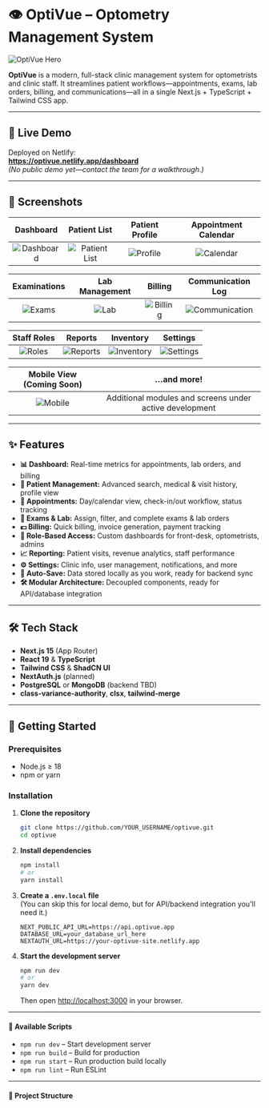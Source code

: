 # 👁️ OptiVue – Optometry Management System

![OptiVue Hero](./screenshots/hero.png)

**OptiVue** is a modern, full-stack clinic management system for optometrists and clinic staff. It streamlines patient workflows—appointments, exams, lab orders, billing, and communications—all in a single Next.js + TypeScript + Tailwind CSS app.

---

## 🚀 Live Demo

Deployed on Netlify:  
**https://optivue.netlify.app/dashboard**  
_(No public demo yet—contact the team for a walkthrough.)_

---

## 📸 Screenshots

|                 Dashboard                 |                  Patient List                   |                Patient Profile                |          Appointment Calendar           |
| :---------------------------------------: | :---------------------------------------------: | :-------------------------------------------: | :-------------------------------------: |
| ![Dashboard](./screenshots/dashboard.png) | ![Patient List](./screenshots/patient-list.png) | ![Profile](./screenshots/patient-profile.png) | ![Calendar](./screenshots/calendar.png) |

|           Examinations            |        Lab Management         |                Billing                |                 Communication Log                 |
| :-------------------------------: | :---------------------------: | :-----------------------------------: | :-----------------------------------------------: |
| ![Exams](./screenshots/exams.png) | ![Lab](./screenshots/lab.png) | ![Billing](./screenshots/billing.png) | ![Communication](./screenshots/communication.png) |

|            Staff Roles            |                Reports                |                 Inventory                 |                Settings                 |
| :-------------------------------: | :-----------------------------------: | :---------------------------------------: | :-------------------------------------: |
| ![Roles](./screenshots/roles.png) | ![Reports](./screenshots/reports.png) | ![Inventory](./screenshots/inventory.png) | ![Settings](./screenshots/settings.png) |

|      Mobile View (Coming Soon)      |                       …and more!                        |
| :---------------------------------: | :-----------------------------------------------------: |
| ![Mobile](./screenshots/mobile.png) | Additional modules and screens under active development |

---

## ✨ Features

- **📊 Dashboard:** Real-time metrics for appointments, lab orders, and billing
- **👥 Patient Management:** Advanced search, medical & visit history, profile view
- **📅 Appointments:** Day/calendar view, check-in/out workflow, status tracking
- **🧪 Exams & Lab:** Assign, filter, and complete exams & lab orders
- **💵 Billing:** Quick billing, invoice generation, payment tracking
- **🔐 Role-Based Access:** Custom dashboards for front-desk, optometrists, admins
- **📈 Reporting:** Patient visits, revenue analytics, staff performance
- **⚙️ Settings:** Clinic info, user management, notifications, and more
- **💾 Auto-Save:** Data stored locally as you work, ready for backend sync
- **🛠️ Modular Architecture:** Decoupled components, ready for API/database integration

---

## 🛠️ Tech Stack

- **Next.js 15** (App Router)
- **React 19** & **TypeScript**
- **Tailwind CSS** & **ShadCN UI**
- **NextAuth.js** (planned)
- **PostgreSQL** or **MongoDB** (backend TBD)
- **class-variance-authority**, **clsx**, **tailwind-merge**

---

## 🚀 Getting Started

### Prerequisites

- Node.js ≥ 18
- npm or yarn

### Installation

1. **Clone the repository**

   ```bash
   git clone https://github.com/YOUR_USERNAME/optivue.git
   cd optivue
   ```

2. **Install dependencies**

   ```bash
   npm install
   # or
   yarn install
   ```

3. **Create a `.env.local` file**  
   (You can skip this for local demo, but for API/backend integration you'll need it.)

   ```
   NEXT_PUBLIC_API_URL=https://api.optivue.app
   DATABASE_URL=your_database_url_here
   NEXTAUTH_URL=https://your-optivue-site.netlify.app
   ```

4. **Start the development server**
   ```bash
   npm run dev
   # or
   yarn dev
   ```
   Then open [http://localhost:3000](http://localhost:3000) in your browser.

---

#### 🔧 Available Scripts

- `npm run dev` – Start development server
- `npm run build` – Build for production
- `npm run start` – Run production build locally
- `npm run lint` – Run ESLint

---

#### 📂 Project Structure
